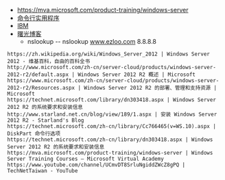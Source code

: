 * https://mva.microsoft.com/product-training/windows-server
* [命令行实用程序](https://msdn.microsoft.com/zh-cn/library/cc757819(v=ws.10).aspx#BKMK_tcpip_tro_status)
* [IBM](http://www-01.ibm.com/support/knowledgecenter/ssw_aix_61/com.ibm.aix.networkcomm/tcpip_commands_list.htm?lang=zh)
* [曙光博客](http://www.ezloo.com/archives/network.html) 
  * nslookup -- nslookup www.ezloo.com 8.8.8.8

```
https://zh.wikipedia.org/wiki/Windows_Server_2012 | Windows Server 2012 - 维基百科，自由的百科全书
http://www.microsoft.com/zh-cn/server-cloud/products/windows-server-2012-r2/default.aspx | Windows Server 2012 R2 概述 | Microsoft
https://www.microsoft.com/zh-cn/server-cloud/products/windows-server-2012-r2/Resources.aspx | Windows Server 2012 R2 的部署、管理和支持资源 | Microsoft
https://technet.microsoft.com/library/dn303418.aspx | Windows Server 2012 R2 的系统要求和安装信息
http://www.starland.net.cn/blog/view/189/1.aspx | 安装 Windows Server 2012 R2 - Starland's Blog
https://technet.microsoft.com/zh-cn/library/Cc766465(v=WS.10).aspx | DiskPart 命令行选项
https://technet.microsoft.com/zh-cn/library/dn303418.aspx | Windows Server 2012 R2 的系统要求和安装信息
https://mva.microsoft.com/product-training/windows-server | Windows Server Training Courses – Microsoft Virtual Academy
https://www.youtube.com/channel/UCmvDT8SrluNgiddZWcZ8gPQ | TechNetTaiwan - YouTube
```
